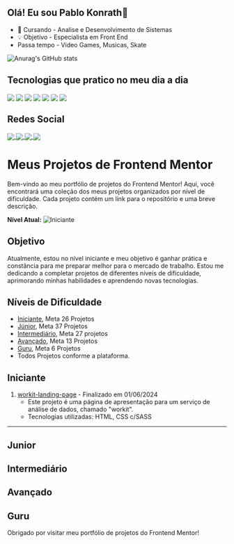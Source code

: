 ## Olá! Eu sou Pablo Konrath👋

- 📖 Cursando - Analise e Desenvolvimento de Sistemas
- 💡 Objetivo - Especialista em Front End
- Passa tempo - Video Games, Musicas, Skate

![Anurag's GitHub stats](https://github-readme-stats.vercel.app/api?username=pablokonrath&show_icons=true&theme=dark)

## Tecnologias que pratico no meu dia a dia

<div style="display: inline-block">
  
<img align="center" src="https://img.shields.io/badge/HTML5-E34F26?style=for-the-badge&logo=html5&logoColor=white" />
<img align="center" src="https://img.shields.io/badge/CSS3-1572B6?style=for-the-badge&logo=css3&logoColor=white" />
<img align="center" src="https://img.shields.io/badge/JavaScript-F7DF1E?style=for-the-badge&logo=javascript&logoColor=black" />
<img align="center" src="https://img.shields.io/badge/TypeScript-007ACC?style=for-the-badge&logo=typescript&logoColor=white" />
<img align="center" src="https://img.shields.io/badge/Tailwind_CSS-38B2AC?style=for-the-badge&logo=tailwind-css&logoColor=white" />
<img align="center" src="https://img.shields.io/badge/React-20232A?style=for-the-badge&logo=react&logoColor=61DAFB" />
<img align="center" src="https://img.shields.io/badge/Node.js-43853D?style=for-the-badge&logo=node.js&logoColor=white" />

</div>

## Redes Social

<div style="display: inline-block">
  <a href="https://www.linkedin.com/in/pablo-konrath-230637176/">
  <img align="center" src="https://img.shields.io/badge/LinkedIn-0077B5?style=for-the-badge&logo=linkedin&logoColor=white" />
  </a>
  <a href="https://www.facebook.com/Pablo-Konrath-Front-End-Web-Developer-103329314850594">
  <img align="center" src="https://img.shields.io/badge/Facebook-1877F2?style=for-the-badge&logo=facebook&logoColor=white" />
  </a>
  <a href="https://web.whatsapp.com/send?phone=5553991887418">
  <img align="center" src="https://img.shields.io/badge/WhatsApp-25D366?style=for-the-badge&logo=whatsapp&logoColor=white" />
  </a>
  <a href="https://www.instagram.com/pablo_konrath/">
  <img align="center" src="https://img.shields.io/badge/Instagram-E4405F?style=for-the-badge&logo=instagram&logoColor=white" />
  </a>
  
</div>

# Meus Projetos de Frontend Mentor

Bem-vindo ao meu portfólio de projetos do Frontend Mentor! Aqui, você encontrará uma coleção dos meus projetos organizados por nível de dificuldade. Cada projeto contém um link para o repositório e uma breve descrição.

**Nível Atual:** ![Iniciante](https://img.shields.io/badge/n%C3%ADvel-Iniciante-green)

## Objetivo

Atualmente, estou no nível iniciante e meu objetivo é ganhar prática e constância para me preparar melhor para o mercado de trabalho. Estou me dedicando a completar projetos de diferentes níveis de dificuldade, aprimorando minhas habilidades e aprendendo novas tecnologias.

## Níveis de Dificuldade

- [Iniciante](#iniciante), Meta 26 Projetos
- [Júnior](#junior), Meta 37 Projetos
- [Intermediário](#intermediario), Meta 27 projetos
- [Avançado](#avancado), Meta 13 Projetos
- [Guru](#guru), Meta 6 Projetos
- Todos Projetos conforme a plataforma.

## Iniciante

1. [workit-landing-page](https://github.com/pablokonrath/workit.github.io) - Finalizado em 01/06/2024
   - Este projeto é uma página de apresentação para um serviço de análise de dados, chamado "workit".
   - Tecnologias utilizadas: HTML, CSS c/SASS

---

## Junior

## Intermediário

## Avançado

## Guru

Obrigado por visitar meu portfólio de projetos do Frontend Mentor!

